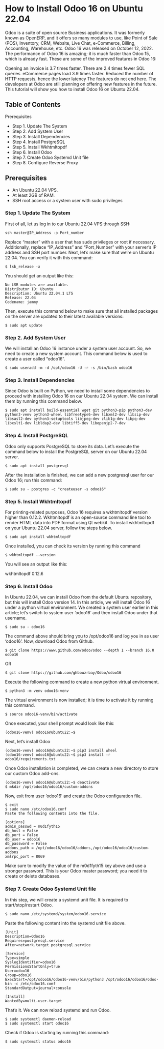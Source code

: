 # How to Install Odoo 16 on Ubuntu 22.04

Odoo is a suite of open source Business applications. It was formerly known as OpenERP, and it offers so many modules to use, like Point of Sale (POS), Inventory, CRM, Website, Live Chat, e-Commerce, Billing, Accounting, Warehouse, etc. Odoo 16 was released on October 12, 2022. The performance of Odoo 16 is amazing; it is much faster than Odoo 15, which is already fast. These are some of the improved features in Odoo 16:

Opening an invoice is 3.7 times faster.
There are 2.4 times fewer SQL queries.
eCommerce pages load 3.9 times faster.
Reduced the number of HTTP requests, hence the lower latency
The features do not end here. The developers at Odoo are still planning on offering new features in the future. This tutorial will show you how to install Odoo 16 on Ubuntu 22.04.


## Table of Contents
Prerequisites

+ Step 1. Update The System
+ Step 2. Add System User
+ Step 3. Install Dependencies
+ Step 4. Install PostgreSQL
+ Step 5. Install Wkhtmltopdf
+ Step 6. Install Odoo
+ Step 7. Create Odoo Systemd Unit file
+ Step 8. Configure Reverse Proxy


## Prerequisites

+ An Ubuntu 22.04 VPS.
+ At least 2GB of RAM.
+ SSH root access or a system user with sudo privileges

### Step 1. Update The System
First of all, let us log in to our Ubuntu 22.04 VPS through SSH:

```
ssh master@IP_Address -p Port_number
```

Replace “master” with a user that has sudo privileges or root if necessary. Additionally, replace “IP_Address” and “Port_Number” with your server’s IP address and SSH port number. Next, let’s make sure that we’re on Ubuntu 22.04. You can verify it with this command:

```
$ lsb_release -a
```

You should get an output like this:

```
No LSB modules are available.
Distributor ID: Ubuntu
Description: Ubuntu 22.04.1 LTS
Release: 22.04
Codename: jammy
```

Then, execute this command below to make sure that all installed packages on the server are updated to their latest available versions:

```
$ sudo apt update
```

### Step 2. Add System User

We will install an Odoo 16 instance under a system user account. So, we need to create a new system account. This command below is used to create a user called “odoo16”.

```
$ sudo useradd -m -d /opt/odoo16 -U -r -s /bin/bash odoo16
```

### Step 3. Install Dependencies

Since Odoo is built on Python, we need to install some dependencies to proceed with installing Odoo 16 on our Ubuntu 22.04 system. We can install them by running this command below.

```
$ sudo apt install build-essential wget git python3-pip python3-dev python3-venv python3-wheel libfreetype6-dev libxml2-dev libzip-dev libsasl2-dev python3-setuptools libjpeg-dev zlib1g-dev libpq-dev libxslt1-dev libldap2-dev libtiff5-dev libopenjp2-7-dev
```

### Step 4. Install PostgreSQL

Odoo only supports PostgreSQL to store its data. Let’s execute the command below to install the PostgreSQL server on our Ubuntu 22.04 server.

```
$ sudo apt install postgresql
```

After the installation is finished, we can add a new postgresql user for our Odoo 16; run this command:

```
$ sudo su - postgres -c "createuser -s odoo16"
```

### Step 5. Install Wkhtmltopdf

For printing-related purposes, Odoo 16 requires a wkhtmltopdf version higher than 0.12.2. Wkhtmltopdf is an open-source command line tool to render HTML data into PDF format using Qt webkit. To install wkhtmltopdf on your Ubuntu 22.04 server, follow the steps below.

```
$ sudo apt install wkhtmltopdf
```

Once installed, you can check its version by running this command

```
$ wkhtmltopdf --version
```

You will see an output like this:

wkhtmltopdf 0.12.6

### Step 6. Install Odoo

In Ubuntu 22.04, we can install Odoo from the default Ubuntu repository, but this will install Odoo version 14. In this article, we will install Odoo 16 under a python virtual environment. We created a system user earlier in this article; let’s switch to system user ‘odoo16’ and then install Odoo under that username.

```
$ sudo su - odoo16
```

The command above should bring you to /opt/odoo16 and log you in as user ‘odoo16’. Now, download Odoo from Github.

```
$ git clone https://www.github.com/odoo/odoo --depth 1 --branch 16.0 odoo16
```  
OR 
```
$ git clone https://github.com/ghbouzrbay/Odoo/odoo16
```

Execute the following command to create a new python virtual environment.

```
$ python3 -m venv odoo16-venv
```

The virtual environment is now installed; it is time to activate it by running this command.

```
$ source odoo16-venv/bin/activate
```

Once executed, your shell prompt would look like this:

```(odoo16-venv) odoo16@ubuntu22:~$```

Next, let’s install Odoo

```
(odoo16-venv) odoo16@ubuntu22:~$ pip3 install wheel
(odoo16-venv) odoo16@ubuntu22:~$ pip3 install -r odoo16/requirements.txt
```

Once Odoo installation is completed, we can create a new directory to store our custom Odoo add-ons.

```
(odoo16-venv) odoo16@ubuntu22:~$ deactivate
$ mkdir /opt/odoo16/odoo16/custom-addons
```

Now, exit from user ‘odoo16’ and create the Odoo configuration file.

```
$ exit
$ sudo nano /etc/odoo16.conf
Paste the following contents into the file.
```

```
[options]
admin_passwd = m0d1fyth15
db_host = False
db_port = False
db_user = odoo16
db_password = False
addons_path = /opt/odoo16/odoo16/addons,/opt/odoo16/odoo16/custom-addons
xmlrpc_port = 8069
```

Make sure to modify the value of the m0d1fyth15 key above and use a stronger password. This is your Odoo master password; you need it to create or delete databases.

### Step 7. Create Odoo Systemd Unit file

In this step, we will create a systemd unit file. It is required to start/stop/restart Odoo.

```
$ sudo nano /etc/systemd/system/odoo16.service
```

Paste the following content into the systemd unit file above.

```
[Unit]
Description=Odoo16
Requires=postgresql.service
After=network.target postgresql.service

[Service]
Type=simple
SyslogIdentifier=odoo16
PermissionsStartOnly=true
User=odoo16
Group=odoo16
ExecStart=/opt/odoo16/odoo16-venv/bin/python3 /opt/odoo16/odoo16/odoo-bin -c /etc/odoo16.conf
StandardOutput=journal+console

[Install]
WantedBy=multi-user.target
```

That’s it. We can now reload systemd and run Odoo.

```
$ sudo systemctl daemon-reload
$ sudo systemctl start odoo16
```

Check if Odoo is starting by running this command:

```
$ sudo systemctl status odoo16
```
